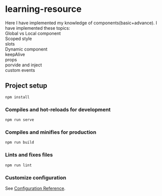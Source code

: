 # learning-resource

Here I have implemented my knowledge of components(basic+advance).
I have implemented these topics:\
Global vs Local component\
Scoped style\
slots\
Dynamic component\
keepAlive<br/>
props<br/>
porvide and inject\
custom events

## Project setup
```
npm install
```

### Compiles and hot-reloads for development
```
npm run serve
```

### Compiles and minifies for production
```
npm run build
```

### Lints and fixes files
```
npm run lint
```

### Customize configuration
See [Configuration Reference](https://cli.vuejs.org/config/).
